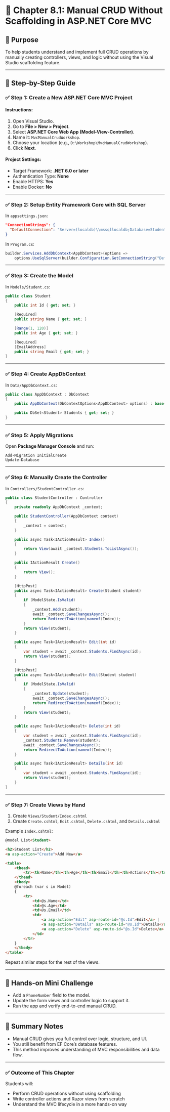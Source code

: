 
# 📘 Chapter 8.1: Manual CRUD Without Scaffolding in ASP.NET Core MVC

## 🎯 Purpose
To help students understand and implement full CRUD operations by manually creating controllers, views, and logic without using the Visual Studio scaffolding feature.

---

## 📌 Step-by-Step Guide

### ✅ Step 1: Create a New ASP.NET Core MVC Project

#### Instructions:
1. Open Visual Studio.
2. Go to **File > New > Project**.
3. Select **ASP.NET Core Web App (Model-View-Controller)**.
4. Name it: `MvcManualCrudWorkshop`.
5. Choose your location (e.g., `D:\Workshop\MvcManualCrudWorkshop`).
6. Click **Next**.

#### Project Settings:
- Target Framework: **.NET 6.0 or later**
- Authentication Type: **None**
- Enable HTTPS: **Yes**
- Enable Docker: **No**

---

### ✅ Step 2: Setup Entity Framework Core with SQL Server

In `appsettings.json`:
```json
"ConnectionStrings": {
  "DefaultConnection": "Server=(localdb)\\mssqllocaldb;Database=StudentDb;Trusted_Connection=True;MultipleActiveResultSets=true"
}
```

In `Program.cs`:
```csharp
builder.Services.AddDbContext<AppDbContext>(options =>
    options.UseSqlServer(builder.Configuration.GetConnectionString("DefaultConnection")));
```

---

### ✅ Step 3: Create the Model

In `Models/Student.cs`:
```csharp
public class Student
{
    public int Id { get; set; }

    [Required]
    public string Name { get; set; }

    [Range(1, 120)]
    public int Age { get; set; }

    [Required]
    [EmailAddress]
    public string Email { get; set; }
}
```

---

### ✅ Step 4: Create AppDbContext

In `Data/AppDbContext.cs`:
```csharp
public class AppDbContext : DbContext
{
    public AppDbContext(DbContextOptions<AppDbContext> options) : base(options) { }

    public DbSet<Student> Students { get; set; }
}
```

---

### ✅ Step 5: Apply Migrations

Open **Package Manager Console** and run:
```
Add-Migration InitialCreate
Update-Database
```

---

### ✅ Step 6: Manually Create the Controller

In `Controllers/StudentController.cs`:
```csharp
public class StudentController : Controller
{
    private readonly AppDbContext _context;

    public StudentController(AppDbContext context)
    {
        _context = context;
    }

    public async Task<IActionResult> Index()
    {
        return View(await _context.Students.ToListAsync());
    }

    public IActionResult Create()
    {
        return View();
    }

    [HttpPost]
    public async Task<IActionResult> Create(Student student)
    {
        if (ModelState.IsValid)
        {
            _context.Add(student);
            await _context.SaveChangesAsync();
            return RedirectToAction(nameof(Index));
        }
        return View(student);
    }

    public async Task<IActionResult> Edit(int id)
    {
        var student = await _context.Students.FindAsync(id);
        return View(student);
    }

    [HttpPost]
    public async Task<IActionResult> Edit(Student student)
    {
        if (ModelState.IsValid)
        {
            _context.Update(student);
            await _context.SaveChangesAsync();
            return RedirectToAction(nameof(Index));
        }
        return View(student);
    }

    public async Task<IActionResult> Delete(int id)
    {
        var student = await _context.Students.FindAsync(id);
        _context.Students.Remove(student);
        await _context.SaveChangesAsync();
        return RedirectToAction(nameof(Index));
    }

    public async Task<IActionResult> Details(int id)
    {
        var student = await _context.Students.FindAsync(id);
        return View(student);
    }
}
```

---

### ✅ Step 7: Create Views by Hand

1. Create `Views/Student/Index.cshtml`
2. Create `Create.cshtml`, `Edit.cshtml`, `Delete.cshtml`, and `Details.cshtml`

Example `Index.cshtml`:
```html
@model List<Student>

<h2>Student List</h2>
<a asp-action="Create">Add New</a>

<table>
    <thead>
        <tr><th>Name</th><th>Age</th><th>Email</th><th>Actions</th></tr>
    </thead>
    <tbody>
    @foreach (var s in Model)
    {
        <tr>
            <td>@s.Name</td>
            <td>@s.Age</td>
            <td>@s.Email</td>
            <td>
                <a asp-action="Edit" asp-route-id="@s.Id">Edit</a> |
                <a asp-action="Details" asp-route-id="@s.Id">Details</a> |
                <a asp-action="Delete" asp-route-id="@s.Id">Delete</a>
            </td>
        </tr>
    }
    </tbody>
</table>
```

Repeat similar steps for the rest of the views.

---

## 🧪 Hands-on Mini Challenge

- Add a `PhoneNumber` field to the model.
- Update the form views and controller logic to support it.
- Run the app and verify end-to-end manual CRUD.

---

## 📝 Summary Notes

- Manual CRUD gives you full control over logic, structure, and UI.
- You still benefit from EF Core’s database features.
- This method improves understanding of MVC responsibilities and data flow.

---

### ✅ Outcome of This Chapter
Students will:
- Perform CRUD operations without using scaffolding
- Write controller actions and Razor views from scratch
- Understand the MVC lifecycle in a more hands-on way
